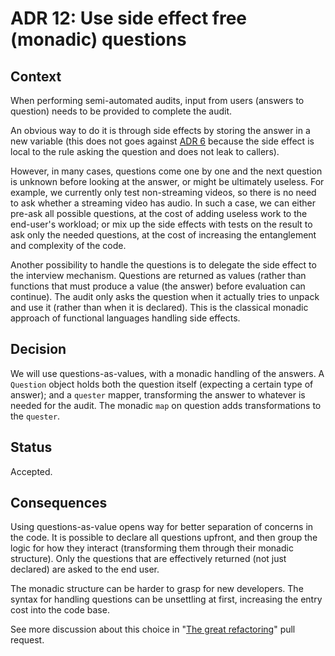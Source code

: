 # ADR 12: Use side effect free (monadic) questions

## Context

When performing semi-automated audits, input from users (answers to question) needs to be provided to complete the audit. 

An obvious way to do it is through side effects by storing the answer in a new variable (this does not goes against [ADR 6](./adr-006.md) because the side effect is local to the rule asking the question and does not leak to callers).

However, in many cases, questions come one by one and the next question is unknown before looking at the answer, or might be ultimately useless. For example, we currently only test non-streaming videos, so there is no need to ask whether a streaming video has audio. In such a case, we can either pre-ask all possible questions, at the cost of adding useless work to the end-user's workload; or mix up the side effects with tests on the result to ask only the needed questions, at the cost of increasing the entanglement and complexity of the code.

Another possibility to handle the questions is to delegate the side effect to the interview mechanism. Questions are returned as values (rather than functions that must produce a value (the answer) before evaluation can continue). The audit only asks the question when it actually tries to unpack and use it (rather than when it is declared). This is the classical monadic approach of functional languages handling side effects.

## Decision

We will use questions-as-values, with a monadic handling of the answers. A `Question` object holds both the question itself (expecting a certain type of answer); and a `quester` mapper, transforming the answer to whatever is needed for the audit. The monadic `map` on question adds transformations to the `quester`.

## Status

Accepted.

## Consequences

Using questions-as-value opens way for better separation of concerns in the code. It is possible to declare all questions upfront, and then group the logic for how they interact (transforming them through their monadic structure). Only the questions that are effectively returned (not just declared) are asked to the end user.

The monadic structure can be harder to grasp for new developers. The syntax for handling questions can be unsettling at first, increasing the entry cost into the code base.   

See more discussion about this choice in "[The great refactoring](https://github.com/Siteimprove/alfa/pull/165)" pull request.
